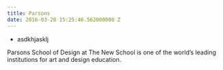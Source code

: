 ```yaml
---
title: Parsons
date: 2016-03-28 15:25:46.562000000 Z
---
```


* asdkhjasklj

Parsons School of Design at The New School is one of the world’s leading institutions for art and design education.
